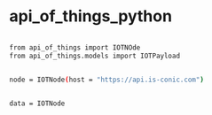 # api_of_things_python



```bash

from api_of_things import IOTNOde
from api_of_things.models import IOTPayload


node = IOTNode(host = "https://api.is-conic.com")


data = IOTNode


```